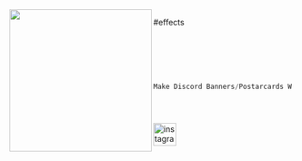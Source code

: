 <img align="left" src="https://64.media.tumblr.com/783f5b5bdf5b3cee3ee019d2d83c86d1/tumblr_ok83dhnOcH1vsnrwvo1_400.gifv" width="250" /> 

#effects

```python






Make Discord Banners/Postarcards W Python by @kl666v <3





```
[<img src='https://cdn.jsdelivr.net/npm/simple-icons@3.0.1/icons/instagram.svg' alt='instagram' height='40'>](https://www.instagram.com/https://www.instagram.com/wuxfx//)  

